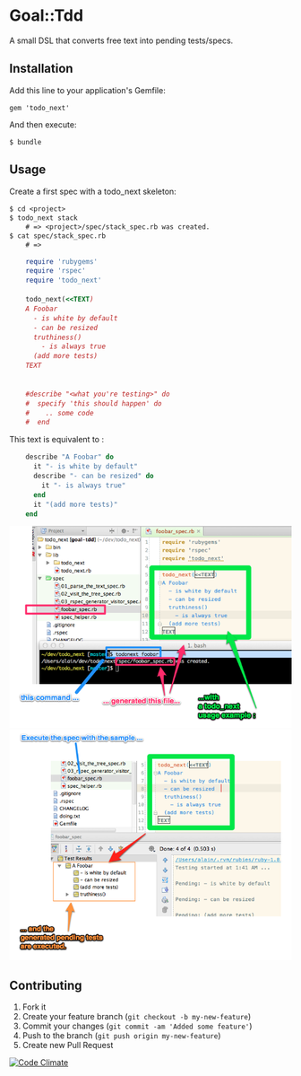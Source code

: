 # Goal::Tdd

A small DSL that converts free text into pending tests/specs.

## Installation

Add this line to your application's Gemfile:

    gem 'todo_next'

And then execute:

    $ bundle

## Usage

Create a first spec with a todo_next skeleton:

```shell
$ cd <project>
$ todo_next stack
    # => <project>/spec/stack_spec.rb was created.
$ cat spec/stack_spec.rb
    # =>
```
```ruby
    require 'rubygems'
    require 'rspec'
    require 'todo_next'

    todo_next(<<TEXT)
    A Foobar
      - is white by default
      - can be resized
      truthiness()
        - is always true
      (add more tests)
    TEXT


    #describe "<what you're testing>" do
    #  specify 'this should happen' do
    #    .. some code
    #  end
```
This text is equivalent to :

```ruby
    describe "A Foobar" do
      it "- is white by default"
      describe "- can be resized" do
        it "- is always true"
      end
      it "(add more tests)"
    end
```

![screenshot1](https://github.com/alainravet/todo_next/raw/master/doc/screenshot_1.png)
![screenshot1](https://github.com/alainravet/todo_next/raw/master/doc/screenshot_2.png)

## Contributing

1. Fork it
2. Create your feature branch (`git checkout -b my-new-feature`)
3. Commit your changes (`git commit -am 'Added some feature'`)
4. Push to the branch (`git push origin my-new-feature`)
5. Create new Pull Request

[![Code Climate](https://codeclimate.com/badge.png)](https://codeclimate.com/github/alainravet/todo_next)
